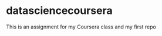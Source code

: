 datasciencecoursera
===================

This is an assignment for my Coursera class and my first repo
